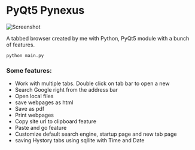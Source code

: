 # PyQt5 Pynexus

![Screenshot](./browser_screenshot.jpg)

A tabbed browser created by me with Python, PyQt5 module with a bunch of features.

```
python main.py
```

### Some features:

- Work with multiple tabs. Double click on tab bar to open a new
- Search Google right from the address bar
- Open local files
- save webpages as html
- Save as pdf
- Print webpages
- Copy site url to clipboard feature
- Paste and go feature
- Customize default search engine, startup page and new tab page
- saving Hystory tabs using sqllite with Time and Date
